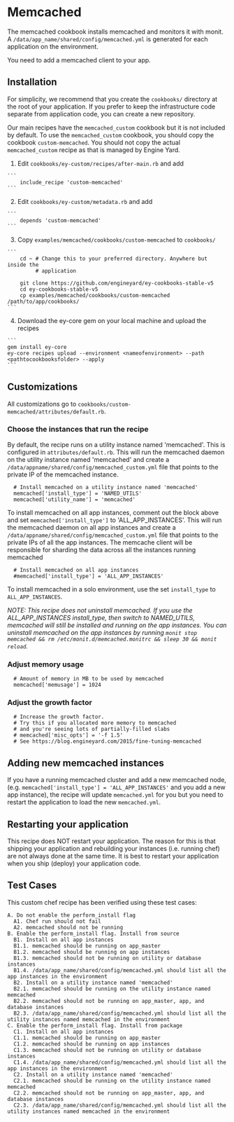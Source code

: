 # Memcached

The memcached cookbook installs memcached and monitors it with monit. A `/data/app_name/shared/config/memcached.yml` is generated for each application on the environment.

You need to add a memcached client to your app.

## Installation

For simplicity, we recommend that you create the `cookbooks/` directory at the
root of your application. If you prefer to keep the infrastructure code separate
from application code, you can create a new repository.

Our main recipes have the `memcached_custom` cookbook but it is not included by default.
To use the `memcached_custom` cookbook, you should copy the cookbook
`custom-memcached`. You should not copy the actual `memcached_custom` recipe as
that is managed by Engine Yard.

  1. Edit `cookbooks/ey-custom/recipes/after-main.rb` and add

	```
	    include_recipe 'custom-memcached'
	```

  2. Edit `cookbooks/ey-custom/metadata.rb` and add

	```
	    depends 'custom-memcached'
	```

  3. Copy `examples/memcached/cookbooks/custom-memcached` to `cookbooks/`

	```
	    cd ~ # Change this to your preferred directory. Anywhere but inside the
	         # application
	
	    git clone https://github.com/engineyard/ey-cookbooks-stable-v5
	    cd ey-cookbooks-stable-v5
	    cp examples/memcached/cookbooks/custom-memcached /path/to/app/cookbooks/
	```
	
  4. Download the ey-core gem on your local machine and upload the recipes

  	```
  	gem install ey-core
  	ey-core recipes upload --environment <nameofenvironment> --path <pathtocookbooksfolder> --apply
  	```

## Customizations

All customizations go to `cookbooks/custom-memcached/attributes/default.rb`.

### Choose the instances that run the recipe

By default, the recipe runs on a utility instance named 'memcached'. This is configured in `attributes/default.rb`. This will run the memcached daemon on the utility instance named 'memcached' and create a `/data/appname/shared/config/memcached_custom.yml` file that points to the private IP of the memcached instance.

```
  # Install memcached on a utility instance named 'memcached'
  memcached['install_type'] = 'NAMED_UTILS'
  memcached['utility_name'] = 'memcached'
```

To install memcached on all app instances, comment out the block above and set `memcached['install_type']` to 'ALL_APP_INSTANCES'. This will run the memcached daemon on all app instances and create a `/data/appname/shared/config/memcached_custom.yml` file that points to the private IPs of all the app instances. The memcache client will be responsible for sharding the data across all the instances running memcached

```
  # Install memcached on all app instances
  #memcached['install_type'] = 'ALL_APP_INSTANCES'
```

To install memcached in a solo environment, use the set `install_type` to `ALL_APP_INSTANCES`.

_NOTE: This recipe does not uninstall memcached. If you use the ALL\_APP\_INSTANCES install\_type, then switch to NAMED\_UTILS, memcached will still be installed and running on the app instances. You can uninstall memcached on the app instances by running `monit stop memcached && rm /etc/monit.d/memcached.monitrc && sleep 30 && monit reload`._

### Adjust memory usage

```
  # Amount of memory in MB to be used by memcached
  memcached['memusage'] = 1024
```

### Adjust the growth factor

```
  # Increase the growth factor.
  # Try this if you allocated more memory to memcached
  # and you're seeing lots of partially-filled slabs
  # memcached['misc_opts'] = '-f 1.5'
  # See https://blog.engineyard.com/2015/fine-tuning-memcached
```

## Adding new memcached instances

If you have a running memcached cluster and add a new memcached node, (e.g. `memcached['install_type'] = 'ALL_APP_INSTANCES'` and you add a new app instance), the recipe will update `memcached.yml` for you but you need to restart the application to load the new `memcached.yml`.

## Restarting your application

This recipe does NOT restart your application. The reason for this is that shipping
your application and rebuilding your instances (i.e. running chef) are not
always done at the same time. It is best to restart your application
when you ship (deploy) your application code.

## Test Cases

This custom chef recipe has been verified using these test cases:

```
A. Do not enable the perform_install flag
  A1. Chef run should not fail
  A2. memcached should not be running
B. Enable the perform_install flag. Install from source 
  B1. Install on all app instances
  B1.1. memcached should be running on app_master
  B1.2. memcached should be running on app instances
  B1.3. memcached should not be running on utility or database instances
  B1.4. /data/app_name/shared/config/memcached.yml should list all the app instances in the environment
  B2. Install on a utility instance named 'memcached'
  B2.1. memcached should be running on the utility instance named memcached
  B2.2. memcached should not be running on app_master, app, and database instances
  B2.3. /data/app_name/shared/config/memcached.yml should list all the utility instances named memcached in the environment
C. Enable the perform_install flag. Install from package
  C1. Install on all app instances
  C1.1. memcached should be running on app_master
  C1.2. memcached should be running on app instances
  C1.3. memcached should not be running on utility or database instances
  C1.4. /data/app_name/shared/config/memcached.yml should list all the app instances in the environment
  C2. Install on a utility instance named 'memcached'
  C2.1. memcached should be running on the utility instance named memcached
  C2.2. memcached should not be running on app_master, app, and database instances
  C2.3. /data/app_name/shared/config/memcached.yml should list all the utility instances named memcached in the environment
```
